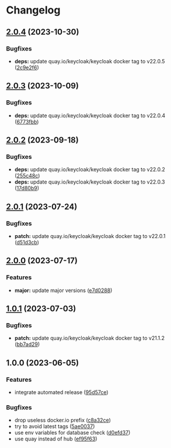 # Changelog

## [2.0.4](https://github.com/kustomhippie/keycloak/compare/v2.0.3...v2.0.4) (2023-10-30)


### Bugfixes

* **deps:** update quay.io/keycloak/keycloak docker tag to v22.0.5 ([2c9e2f6](https://github.com/kustomhippie/keycloak/commit/2c9e2f6fb97aec4bb75e7382a8411453ea25fb4d))

## [2.0.3](https://github.com/kustomhippie/keycloak/compare/v2.0.2...v2.0.3) (2023-10-09)


### Bugfixes

* **deps:** update quay.io/keycloak/keycloak docker tag to v22.0.4 ([6773fbb](https://github.com/kustomhippie/keycloak/commit/6773fbb065b1b2790d6ba38498f38e0e055a1708))

## [2.0.2](https://github.com/kustomhippie/keycloak/compare/v2.0.1...v2.0.2) (2023-09-18)


### Bugfixes

* **deps:** update quay.io/keycloak/keycloak docker tag to v22.0.2 ([255c48c](https://github.com/kustomhippie/keycloak/commit/255c48c5b21337ca5ad9b5b2dd118f1625c4c04f))
* **deps:** update quay.io/keycloak/keycloak docker tag to v22.0.3 ([17d80b9](https://github.com/kustomhippie/keycloak/commit/17d80b95a26dad3a72d72f4e8564728bd5446a64))

## [2.0.1](https://github.com/kustomhippie/keycloak/compare/v2.0.0...v2.0.1) (2023-07-24)


### Bugfixes

* **patch:** update quay.io/keycloak/keycloak docker tag to v22.0.1 ([d51d3cb](https://github.com/kustomhippie/keycloak/commit/d51d3cb013a703f717e1be42e4ba6074fd54bbbe))

## [2.0.0](https://github.com/kustomhippie/keycloak/compare/v1.0.1...v2.0.0) (2023-07-17)


### Features

* **major:** update major versions ([e7d0288](https://github.com/kustomhippie/keycloak/commit/e7d0288b1ed269e94acc6cb06aa6697abb08e654))

## [1.0.1](https://github.com/kustomhippie/keycloak/compare/v1.0.0...v1.0.1) (2023-07-03)


### Bugfixes

* **patch:** update quay.io/keycloak/keycloak docker tag to v21.1.2 ([bb7ad29](https://github.com/kustomhippie/keycloak/commit/bb7ad295f40da5e33e62559b032086aba3348445))

## 1.0.0 (2023-06-05)


### Features

* integrate automated release ([95d57ce](https://github.com/kustomhippie/keycloak/commit/95d57ce4006013794b3606b9b087bcbf0497a609))


### Bugfixes

* drop useless docker.io prefix ([c8a32ce](https://github.com/kustomhippie/keycloak/commit/c8a32ce5047ca8bbb94675a640297deb18ebf91e))
* try to avoid latest tags ([5ae0037](https://github.com/kustomhippie/keycloak/commit/5ae0037a4c8edad053030893927f0f753dd55e48))
* use env variables for database check ([d0efd37](https://github.com/kustomhippie/keycloak/commit/d0efd37e613b4c668a96a3c970f7c7dcb21b8226))
* use quay instead of hub ([ef95f63](https://github.com/kustomhippie/keycloak/commit/ef95f63aa1f2e6decf6564f51f5a32ab0f1ae222))
